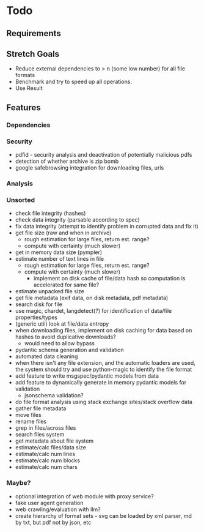 # Todo

## Requirements

## Stretch Goals

- Reduce external dependencies to > n (some low number) for all file formats
- Benchmark and try to speed up all operations.
- Use Result

## Features

### Dependencies




### Security

- pdfid - security analysis and deactivation of potentially malicious pdfs
- detection of whether archive is zip bomb
- google safebrowsing integration for downloading files, urls


### Analysis

### Unsorted

- check file integrity (hashes)
- check data integrity (parsable according to spec)
- fix data integrity (attempt to identify problem in corrupted data and fix it)
- get file size (raw and when in archive)
    - rough estimation for large files, return est. range?
    - compute with certainty (much slower)
- get in memory data size (pympler)
- estimate number of text lines in file
    - rough estimation for large files, return est. range?
    - compute with certainty (much slower)
        - implement on disk cache of file/data hash so computation is accelerated for same file?
- estimate unpacked file size
- get file metadata (exif data, on disk metadata, pdf metadata)
- search disk for file
- use magic, chardet, langdetect(?) for identification of data/file properties/types
- (generic util) look at file/data entropy
- when downloading files, implement on disk caching for data based on hashes to avoid duplicative downloads?
    - would need to allow bypass
- pydantic schema generation and validation
- automated data cleaning
- when there isn't any file extension, and the automatic loaders are used, the system should try and use python-magic to identify the file format
- add feature to write msgspec/pydantic models from data
- add feature to dynamically generate in memory pydantic models for validation
    - jsonschema validation?
- do file format analysis using stack exchange sites/stack overflow data
- gather file metadata
- move files
- rename files
- grep in files/across files
- search files system
- get metadata about file system
- estimate/calc files/data size
- estimate/calc num lines
- estimate/calc num blocks
- estimate/calc num chars


### Maybe?

- optional integration of web module with proxy service?
- fake user agent generation
- web crawling/evaluation with llm?
- create hierarchy of format sets - svg can be loaded by xml parser, md by txt, but pdf not by json, etc
